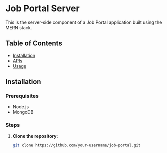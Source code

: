 # Job Portal Server

This is the server-side component of a Job Portal application built using the MERN stack.

## Table of Contents

- [Installation](#installation)
- [APIs](#apis)
- [Usage](#usage)

## Installation

### Prerequisites

- Node.js
- MongoDB

### Steps

1. **Clone the repository:**

   ```bash
   git clone https://github.com/your-username/job-portal.git